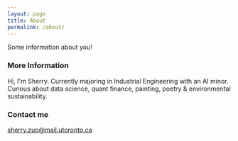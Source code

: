 ```yaml
---
layout: page
title: About
permalink: /about/
---
```


Some information about you!

### More Information

Hi, I'm Sherry.
Currently majoring in Industrial Engineering with an AI minor. 
Curious about data science, quant finance, painting, poetry & environmental sustainability. 

### Contact me

[sherry.zuo@mail.utoronto.ca](mailto:sherry.zuo@mail.utoronto.ca)
